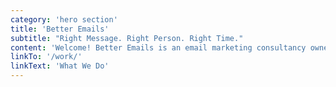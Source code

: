 ```yaml
---
category: 'hero section'
title: 'Better Emails'
subtitle: "Right Message. Right Person. Right Time."
content: 'Welcome! Better Emails is an email marketing consultancy owned and operated by me, Dillon Nuanes. I have worked across the email spectrum my entire career building email marketing programs from the ground up. Better Emails is how I offer my skills to a wider audience. I use this website to advertise Better Emails as well as my personal and professional accomplishments.'
linkTo: '/work/'
linkText: 'What We Do'
---
```

